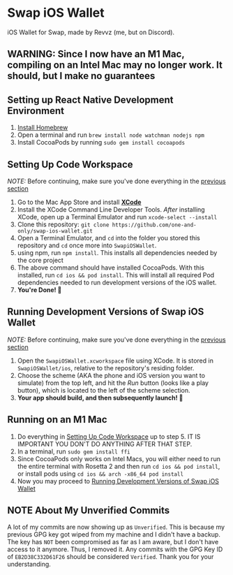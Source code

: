 # Swap iOS Wallet
iOS Wallet for Swap, made by Revvz (me, but on Discord).

## WARNING: Since I now have an M1 Mac, compiling on an Intel Mac may no longer work. It should, but I make no guarantees

## Setting up React Native Development Environment

1. [Install Homebrew](https://docs.brew.sh/Installation)
1. Open a terminal and run `brew install node watchman nodejs npm`
1. Install CocoaPods by running `sudo gem install cocoapods`

## Setting Up Code Workspace

*NOTE:* Before continuing, make sure you've done everything in the [previous section](#setting-up-react-native-development-environment)
1. Go to the Mac App Store and install **[XCode](https://developer.apple.com/xcode/)**
1. Install the XCode Command Line Developer Tools. *After* installing XCode, open up a Terminal Emulator and run `xcode-select --install`
1. Clone this repository: `git clone https://github.com/one-and-only/swap-ios-wallet.git`
1. Open a Terminal Emulator, and `cd` into the folder you stored this repository and `cd` once more into `SwapiOSWallet`.
1. using npm, run `npm install`. This installs all dependencies needed by the core project
1. The above command should have installed CocoaPods. With this installed, run `cd ios && pod install`. This will install all required Pod dependencies needed to run development versions of the iOS wallet.
1. **You're Done! 🎉**

## Running Development Versions of Swap iOS Wallet

*NOTE:* Before continuing, make sure you've done everything in the [previous section](#setting-up-code-workspace)
1. Open the `SwapiOSWallet.xcworkspace` file using XCode. It is stored in `SwapiOSWallet/ios`, relative to the repository's residing folder.
1. Choose the scheme (AKA the phone and iOS version you want to simulate) from the top left, and hit the *Run* button (looks like a play button), which is located to the left of the scheme selection.
1. **Your app should build, and then subsequently launch! 🎉**

## Running on an M1 Mac
1. Do everything in [Setting Up Code Workspace](#setting-up-code-workspace) up to step 5. IT IS IMPORTANT YOU DON'T DO ANYTHING AFTER THAT STEP.
1. In a terminal, run `sudo gem install ffi`
1. Since CocoaPods only works on Intel Macs, you will either need to run the entire terminal with Rosetta 2 and then run `cd ios && pod install`, or install pods using `cd ios && arch -x86_64 pod install`
1. Now you may proceed to [Running Development Versions of Swap iOS Wallet](#running-development-versions-of-swap-ios-wallet)

## NOTE About My Unverified Commits
A lot of my commits are now showing up as `Unverified`. This is because my previous GPG key got wiped from my machine and I didn't have a backup. The key has `NOT` been compromised as far as I am aware, but I don't have access to it anymore. Thus, I removed it. Any commits with the GPG Key ID of `EB2D38C332D61F26` should be considered `Verified`. Thank you for your understanding.
